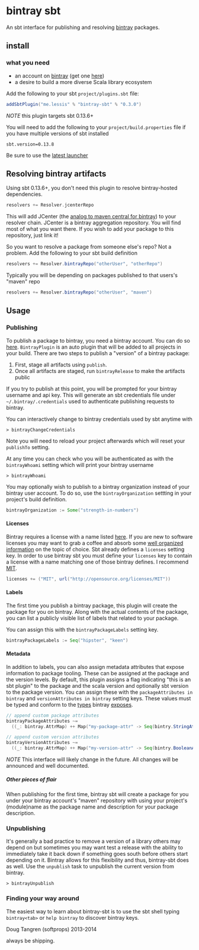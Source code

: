 # bintray sbt

An sbt interface for publishing and resolving [bintray](https://bintray.com) packages.

## install

### what you need

- an account on [bintray](https://bintray.com) (get one [here](https://bintray.com/signup/index))
- a desire to build a more diverse Scala library ecosystem

Add the following to your sbt `project/plugins.sbt` file:

```scala
addSbtPlugin("me.lessis" % "bintray-sbt" % "0.3.0")
```

_NOTE_ this plugin targets sbt 0.13.6+

You will need to add the following to your `project/build.properties` file if you have multiple versions of sbt installed

    sbt.version=0.13.8

Be sure to use the [latest launcher](http://www.scala-sbt.org/download.html)

## Resolving bintray artifacts

Using sbt 0.13.6+, you don't need this plugin to resolve bintray-hosted dependencies.

```scala
resolvers += Resolver.jcenterRepo
```

This will add JCenter (the [analog to maven central for bintray](https://bintray.com/bintray/jcenter)) to your resolver chain. JCenter is a bintray aggregation repository. You will find most of what you want there. If you wish to add your package to this repository, just link it!

So you want to resolve a package from someone else's repo? Not a problem. Add the following to your sbt build definition

```scala
resolvers += Resolver.bintrayRepo("otherUser", "otherRepo")
```

Typically you will be depending on packages published to that users's "maven" repo

```scala
resolvers += Resolver.bintrayRepo("otherUser", "maven")
```

## Usage

### Publishing

To publish a package to bintray, you need a bintray account. You can do so [here](https://bintray.com/signup/index). 
`BintrayPlugin` is an auto plugin that will be added to all projects in your build.
There are two steps to publish a "version" of a bintray package:

1. First, stage all artifacts using `publish`.
2. Once all artifacts are staged, run `bintrayRelease` to make the artifacts public

If you try to publish at this point, you will be prompted for your bintray username and api key. This will generate an sbt credentials
file under `~/.bintray/.credentials` used to authenticate publishing requests to bintray.

You can interactively change to bintray credentials used by sbt anytime with

    > bintrayChangeCredentials

Note you will need to reload your project afterwards which will reset your `publishTo` setting.

At any time you can check who you will be authenticated as with the `bintrayWhoami` setting which will print your bintray username

    > bintrayWhoami

You may optionally wish to publish to a bintray organization instead of your bintray user account. To do so, use the `bintrayOrganization` settting
in your project's build definition.

```scala
bintrayOrganization := Some("strength-in-numbers")
```

#### Licenses

Bintray requires a license with a name listed [here](https://bintray.com/docs/api/#_footnote_1). If you are new to software licenses you may
want to grab a coffee and absorb some [well organized information](http://choosealicense.com/) on the topic of choice.
Sbt already defines a `licenses` setting key. In order to use bintray sbt you must define your `licenses` key to contain a license with a name matching
one of those bintray defines. I recommend [MIT](http://choosealicense.com/licenses/mit/).


```scala
licenses += ("MIT", url("http://opensource.org/licenses/MIT"))
```

#### Labels

The first time you publish a bintray package, this plugin will create the package for you on bintray. Along with the actual contents
of the package, you can list a publicly visible list of labels that related to your package.

You can assign this with the `bintrayPackageLabels` setting key.

```scala
bintrayPackageLabels := Seq("hipster", "keen")
```

#### Metadata

In addition to labels, you can also assign metadata attributes that expose information to package tooling. These can be assigned at the package and the version levels. By default, this plugin assigns a flag indicating "this is an sbt plugin" to the package and the scala version and optionally sbt version to the package version. You can assign these with the `packageAttributes in bintray` and `versionAttributes in bintray` setting keys. These values must be typed and conform to the [types](https://github.com/softprops/bintry#metadata) bintray [exposes](https://bintray.com/docs/api.html#_attributes).

```scala
// append custom package attributes
bintrayPackageAttributes ~=
  ((_: bintray.AttrMap) ++ Map("my-package-attr" -> Seq(bintry.StringAttr("my-value"))))
```

```scala
// append custom version attributes
bintrayVersionAttributes ~=
  ((_: bintray.AttrMap) ++ Map("my-version-attr" -> Seq(bintry.BooleanAttr(true))))
```

_NOTE_ This interface will likely change in the future. All changes will be announced and well documented.

##### Other pieces of flair

When publishing for the first time, bintray sbt will create a package for you under your bintray account's "maven" repository
with using your project's (module)name as the package name and description for your package description.

### Unpublishing

It's generally a bad practice to remove a version of a library others may depend on but sometimes you may want test a release with the ability to immediately take it back down if something goes south before others start depending on it. Bintray allows for this flexibility and thus, bintray-sbt does as well. Use the `unpublish` task to unpublish the current version from bintray.

    > bintrayUnpublish

### Finding your way around

The easiest way to learn about bintray-sbt is to use the sbt shell typing `bintray<tab>` or `help bintray` to discover bintray keys.

Doug Tangren (softprops) 2013-2014

always be shipping.
